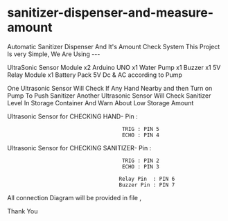 # sanitizer-dispenser-and-measure-amount
Automatic Sanitizer Dispenser And It's Amount Check System
This Project Is very Simple, We Are Using ---

UltraSonic Sensor Module  x2
Arduino UNO               x1
Water Pump                x1
Buzzer                    x1
5V Relay Module           x1
Battery Pack              5V Dc & AC according to Pump

One Ultrasonic Sensor Will Check If Any Hand Nearby and then Turn on Pump To Push Sanitizer
Another Ultrasonic Sensor Will Check Sanitizer Level In Storage Container And Warn About Low Storage Amount

Ultrasonic Sensor for CHECKING HAND- Pin :
 
                                         TRIG : PIN 5
                                         ECHO : PIN 4

Ultrasonic Sensor for CHECKING SANITIZER- Pin :
 
                                         TRIG : PIN 2
                                         ECHO : PIN 3

                                        Relay Pin  : PIN 6 
                                        Buzzer Pin : PIN 7

All connection Diagram will be provided in file , 


Thank You

